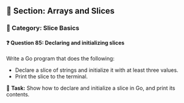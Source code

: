## 📘 Section: Arrays and Slices  
### 🔹 Category: Slice Basics  
#### ❓ Question 85: Declaring and initializing slices

Write a Go program that does the following:

- Declare a slice of strings and initialize it with at least three values.
- Print the slice to the terminal.

🔧 **Task:** Show how to declare and initialize a slice in Go, and print its contents.
